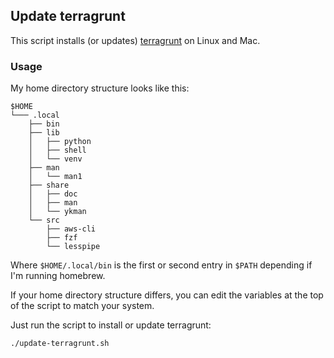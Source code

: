 ## Update terragrunt

This script installs (or updates) [terragrunt](https://terragrunt.gruntwork.io) on Linux and Mac.


### Usage
My home directory structure looks like this:
```
$HOME
└─── .local
    ├── bin
    ├── lib
    │   ├── python
    │   ├── shell
    │   └── venv
    ├── man
    │   └── man1
    ├── share
    │   ├── doc
    │   ├── man
    │   └── ykman
    └── src
        ├── aws-cli
        ├── fzf
        └── lesspipe
```

Where `$HOME/.local/bin` is the first or second entry in `$PATH` depending if I'm running homebrew.

If your home directory structure differs, you can edit the variables at the top of the script to match your system.

Just run the script to install or update terragrunt:
```
./update-terragrunt.sh
```

